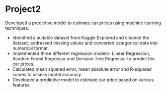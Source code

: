 # Project2
Developed a predictive model to estimate car prices using machine learning techniques.
- Identified a suitable dataset from Kaggle.Explored and cleaned the dataset; addressed missing values and converted categorical data into numerical format.
- Implemented three different regression models- Linear Regression, Random Forest Regressor and Decision Tree Regressor to predict the car prices.
- Calculated mean squared error, mean absolute error and R-squared scores to assess model accuracy.
- Developed a predictive model to estimate car price based on various features.
